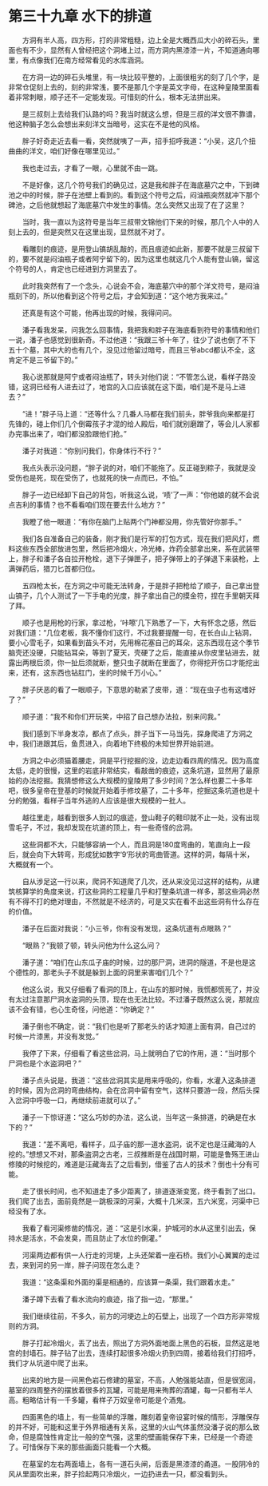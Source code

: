 # 第三十九章 水下的排道


　　方洞有半人高，四方形，打的非常粗糙，边上全是大概西瓜大小的碎石头，里面也有不少，显然有人曾经把这个洞堵上过，而方洞内黑漆漆一片，不知道通向哪里，有点像我们在南方经常看见的水库涵洞。 

　　在方洞一边的碎石头堆里，有一块比较平整的，上面很粗劣的刻了几个字，是非常仓促刻上去的，刻的非常浅，要不是那几个字是英文字母，在这种皇陵里面看着非常刺眼，顺子还不一定能发现。可惜刻的什么，根本无法拼出来。 

　　是三叔刻上去给我们认路的吗？我当时就这么想，但是三叔的洋文很不靠谱，他这种脑子怎么会想出来刻洋文当暗号，这实在不是他的风格。 

　　胖子好奇走近去看一看，突然就咦了一声，招手招呼我道：“小吴，这几个扭曲曲的洋文，咱们好像在哪里见过。” 

　　我也走过去，才看了一眼，心里就不由一跳。 

　　不是好像，这几个符号我们的确见过，这是我和胖子在海底墓穴之中，下到碑池之中的时候，胖子在池壁上看到的。看到这个符号之后，闷油瓶突然就冲下那个碑池，之后他就想起了海底墓穴中发生的事情。怎么突然又出现了在了这里？  

　　当时，我一直以为这符号是当年三叔带文锦他们下来的时候，那几个人中的人刻上去的，但是突然又在这里出现，显然就不对了。 

　　看雕刻的痕迹，是用登山镐胡乱敲的，而且痕迹如此新，那要不就是三叔留下的，要不就是闷油瓶子或者阿宁留下的，因为这里也就这几个人能有登山镐，留这个符号的人，肯定也已经进到方洞里去了。 

　　此时我突然有了一个念头，心说会不会，海底墓穴中的那个洋文符号，是闷油瓶刻下的，所以他看到这个符号之后，才会知到道：“这个地方我来过。” 

　　还真是有这个可能，他再出现的时候，我得问问。 

　　潘子看我发呆，问我怎么回事情，我把我和胖子在海底看到符号的事情和他们一说，潘子也感觉到很新奇。不过他道：“我跟三爷十年了，往少了说也倒了不下五十个墓，其中大的也有几个，没见过他留过暗号，而且三爷abcd都认不全，这肯定不是三爷留下的。” 

　　我心说那就是阿宁或者闷油瓶了，转头对他们说：“不管怎么说，看样子路没错，这洞已经有人进去过了，地宫的入口应该就在这下面，咱们是不是马上进去？” 

　　“进！”胖子马上道：“还等什么？几番人马都在我们前头，胖爷我向来都是打先锋的，碰上你们几个倒霉孩子才混的给人殿后，咱们就别磨蹭了，等会儿人家都办完事出来了，咱们都没脸跟他们抢。” 

　　潘子对我道：“你别问我们，你身体行不行？” 

　　我点头表示没问题，“胖子说的对，咱们不能拖了。反正碰到粽子，我就是没受伤也是死，现在受伤了，也就死的快一点而已，不怕。” 

　　胖子一边已经卸下自己的背包，听我这么说，‘啧’了一声：“你他娘的就不会说点吉利的事情？也不看看咱们现在要去什么地方？” 

　　我瞪了他一眼道：“有你在脑门上贴两个门神都没用，你先管好你那手。” 

　　我们各自准备自己的装备，刚才我们是行军的打包方式，现在我们把风灯，燃料这些东西全部放进包里，然后把冷烟火，冷光棒，炸药全部拿出来，系在武装带上，胖子和潘子各自拉开枪栓，退下子弹匣子，把子弹带上的子弹退下来装枪，上满弹药后，猎刀匕首都归位。 

　　五四枪太长，在方洞之中可能无法转身，于是胖子把枪给了顺子，自己拿出登山镐子，几个人测试了一下手电的光度，胖子拿出自己的摸金符，捏在手里朝天拜了拜。  

　　顺子也是用枪的行家，拿过枪，‘咔嚓’几下熟悉了一下，大有怀念之感，然后对我们道：“几位老板，我不懂你们这行，不过我要提醒一句，在长白山上钻洞，要小心雪毛子，如果看到苗头不对，先用棉花塞自己的耳朵，这东西现在这个季节脑壳还没硬，只能钻耳朵，等到了夏天，壳硬了之后，能直接从你皮里钻进去，就露出两根后须，你一扯后须就断，整只虫子就断在里面了，你得挖开伤口才能挖出来，还有，这东西也钻肛门，坐的时候千万小心。”  

　　胖子厌恶的看了一眼顺子，下意思的勒紧了皮带，道：“现在虫子也有这嗜好了？” 

　　顺子道：“我不和你们开玩笑，中招了自己想办法拉，别来问我。” 

　　我们感到下半身发凉，都点了点头，胖子当下一马当先，探身爬进了方洞之中，我们进跟其后，鱼贯进入，向着地下终极的未知世界开始前进。 

　　方洞之中必须猫着腰走，洞是平行挖掘的没，边走边看四周的情况。因为高度太低，走的很慢，这里的岩底非常结实，看敲凿的痕迹，这条坑道，显然用了最原始的办法挖掘。我猜想修这么大规模的皇陵用了多少时间？怎么样也要二十多年吧，很多皇帝在登基的时候就开始着手修坟墓了，二十多年，挖掘这条坑道也是十分的勉强，看样子当年外逃的人应该是很大规模的一批人。 

　　越往里走，越看到很多人到过的痕迹，登山鞋子的鞋印就不止一处，没有出现雪毛子，不过，我却发现在坑道的顶上，有一些奇怪的岔洞。 

　　这些洞都不大，只能够容纳一个人，而且洞是180度弯曲的，笔直向上一段后，就会向下大转弯，形成犹如数字‘9’形状的弯曲管道。这样的洞，每隔十米，大概就有一个。 

　　自从涉足这一行以来，爬洞不知道爬了几次，还从来没见过这样的结构，从建筑核算学的角度来说，打这些洞的工程量几乎和打整条坑道一样多，那这些洞必然有不得不打的绝对理由，不然就是不经济的，可是又实在看不出这些洞有什么存在的价值。  

　　潘子在后面对我说：“小三爷，你有没有发现，这条坑道有点眼熟？” 

　　“眼熟？”我顿了顿，转头问他为什么这么问？ 

　　潘子道：“咱们在山东瓜子庙的时候，过的那尸洞，进洞的隧道，不是也是这个德性的，那老头子不就是躲到上面的洞里来害咱们几个？” 

　　他这么说，我又仔细看了看洞的顶上，在山东的那时候，我慌都慌死了，并没有太过注意那尸洞水盗洞的头顶，现在也无法比较。不过潘子既然这么说，那就应该不会有错，也心生奇怪，问他道：“你确定？” 

　　潘子倒也不确定，说：“我们也是听了那老头的话才知道上面有洞，自己过的时候一片漆黑，并没有发觉。” 

　　我停了下来，仔细看了看这些岔洞，马上就明白了它的作用，道：“当时那个尸洞也是个水盗洞吧？” 

　　潘子点头说是，我道：“这些岔洞其实是用来呼吸的，你看，水灌入这条排道的时候，因为岔洞的弯曲结构，会在岔洞中留有空气，这样只要游一段，然后头探入岔洞中呼吸一口，再继续前进就可以了。” 

　　潘子一下惊讶道：“这么巧妙的办法，这么说，当年这一条排道，的确是在水下的？” 

　　我道：“差不离吧，看样子，瓜子庙的那一道水盗洞，说不定也是汪藏海的人挖的。”想想又不对，那条盗洞之古老，三叔推断是在战国时期，可能是鲁殇王进山修陵的时候挖的，难道是汪藏海去了之后看到，借鉴了古人的技术？倒也十分有可能。 

　　走了很长时间，也不知道走了多少距离了，排道逐渐变宽，终于看到了出口。我们爬了出去，面前竟然是一跳极深的河渠，大概十几米深，五六米宽，河渠中已经没有了水。 

　　我看了看河渠修凿的情况，道：“这是引水渠，护城河的水从这里引出去，保持水是活水，不会发臭，而且防止了水位的倒灌。” 

　　河渠两边都有供一人行走的河埂，上头还架着一座石桥。我们小心翼翼的走过去，来到河的另一岸，胖子问现在怎么走？ 

　　我道：“这条渠和外面的渠是相通的，应该算一条渠，我们跟着水走。” 

　　潘子蹲下去看了看水流向的痕迹，指了指一边，“那里。”  

　　我们继续往前，不多久，前方的河埂边上的石壁上，出现了一个四方形非常规则的方洞。 

　　胖子打起冷烟火，丢了出去，照出了方洞外面地面上黑色的石板，显然这是地宫的封墙石。胖子钻了出去，连续打起很多冷烟火扔到四周，接着给我们打招呼，我们才从坑道中爬了出来。 

　　出来的地方是一间黑色岩石修建的墓室，不高，人勉强能站直，但是很宽阔，墓室的四周整齐的摆放着很多的瓦罐，可能是用来殉葬的酒罐，每一只都有半人高。粗略估计有一千多罐，看样子万奴皇帝可能是个酒鬼。 

　　四面黑色的墙上，有一些简单的浮雕，雕刻着皇帝设宴时候的情形，浮雕保存的并不好，可能和这里于外界相通有关系，这里的火山气体虽然没潘子说的那么致命，但是腐蚀性肯定比一般的空气强，这里的壁画能保存下来，已经是一个奇迹了。可惜保存下来的那些画面只能看一个大概。 

　　在墓室的左右两面墙上，各有一道石头闸，后面是黑漆漆的甬道。一股阴冷的风从里面吹出来，胖子捡起两只冷烟火，一边扔进去一只，都没看到头。


